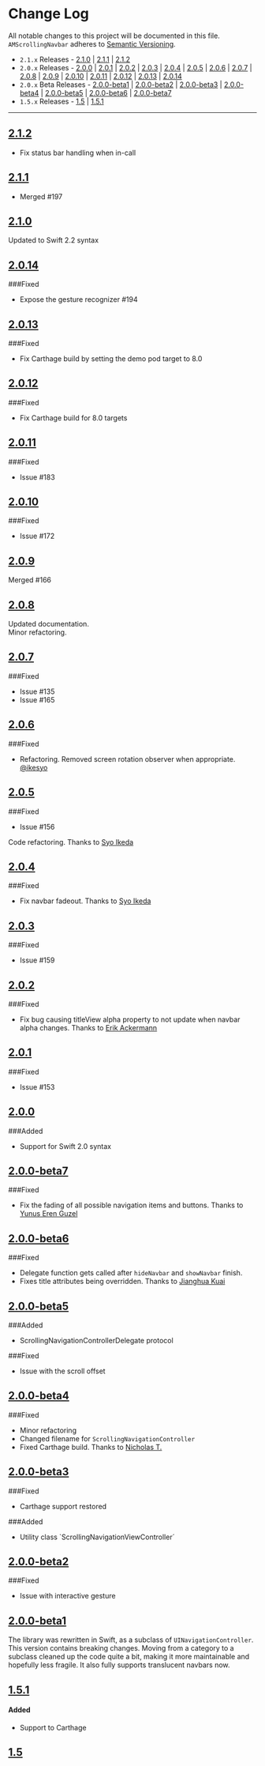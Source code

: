 # Change Log
All notable changes to this project will be documented in this file.
`AMScrollingNavbar` adheres to [Semantic Versioning](http://semver.org/).

- `2.1.x` Releases - [2.1.0](#210) | [2.1.1](#211) | [2.1.2](#212)  
- `2.0.x` Releases - [2.0.0](#200) | [2.0.1](#201) | [2.0.2](#202) | [2.0.3](#203) | [2.0.4](#204) | [2.0.5](#205) | [2.0.6](#206) | [2.0.7](#207) | [2.0.8](#208) | [2.0.9](#209) | [2.0.10](#2010) | [2.0.11](#2011) | [2.0.12](#2012) | [2.0.13](#2013) | [2.0.14](#2014)  
- `2.0.x` Beta Releases - [2.0.0-beta1](#200-beta1) | [2.0.0-beta2](#200-beta2) | [2.0.0-beta3](#200-beta3) | [2.0.0-beta4](#200-beta4) | [2.0.0-beta5](#200-beta5) | [2.0.0-beta6](#200-beta6) | [2.0.0-beta7](#200-beta7)
- `1.5.x` Releases - [1.5](#15) | [1.5.1](#151)

---

## [2.1.2](https://github.com/andreamazz/AMScrollingNavbar/releases/tag/2.1.2) 

- Fix status bar handling when in-call

## [2.1.1](https://github.com/andreamazz/AMScrollingNavbar/releases/tag/2.1.1) 

- Merged #197

## [2.1.0](https://github.com/andreamazz/AMScrollingNavbar/releases/tag/2.1.0) 

Updated to Swift 2.2 syntax  

## [2.0.14](https://github.com/andreamazz/AMScrollingNavbar/releases/tag/2.0.14) 

###Fixed 

- Expose the gesture recognizer #194  

## [2.0.13](https://github.com/andreamazz/AMScrollingNavbar/releases/tag/2.0.13) 

###Fixed 

- Fix Carthage build by setting the demo pod target to 8.0  

## [2.0.12](https://github.com/andreamazz/AMScrollingNavbar/releases/tag/2.0.12) 

###Fixed 

- Fix Carthage build for 8.0 targets  

## [2.0.11](https://github.com/andreamazz/AMScrollingNavbar/releases/tag/2.0.11) 

###Fixed 

- Issue #183  

## [2.0.10](https://github.com/andreamazz/AMScrollingNavbar/releases/tag/2.0.10) 

###Fixed 

- Issue #172  

## [2.0.9](https://github.com/andreamazz/AMScrollingNavbar/releases/tag/2.0.9) 

Merged #166  

## [2.0.8](https://github.com/andreamazz/AMScrollingNavbar/releases/tag/2.0.8)

Updated documentation.  
Minor refactoring.  

## [2.0.7](https://github.com/andreamazz/AMScrollingNavbar/releases/tag/2.0.7)

###Fixed

- Issue #135 
- Issue #165 

## [2.0.6](https://github.com/andreamazz/AMScrollingNavbar/releases/tag/2.0.6)

###Fixed

- Refactoring. Removed screen rotation observer when appropriate. [@ikesyo](https://github.com/ikesyo)  

## [2.0.5](https://github.com/andreamazz/AMScrollingNavbar/releases/tag/2.0.5)

###Fixed

- Issue #156

Code refactoring. Thanks to [Syo Ikeda](https://github.com/ikesyo)  

## [2.0.4](https://github.com/andreamazz/AMScrollingNavbar/releases/tag/2.0.4)

###Fixed

- Fix navbar fadeout. Thanks to [Syo Ikeda](https://github.com/ikesyo)  

## [2.0.3](https://github.com/andreamazz/AMScrollingNavbar/releases/tag/2.0.3)

###Fixed

- Issue #159  

## [2.0.2](https://github.com/andreamazz/AMScrollingNavbar/releases/tag/2.0.2)

###Fixed

- Fix bug causing titleView alpha property to not update when navbar alpha changes. Thanks to [Erik Ackermann](https://github.com/erikackermann)  

## [2.0.1](https://github.com/andreamazz/AMScrollingNavbar/releases/tag/2.0.1)

###Fixed

- Issue #153

## [2.0.0](https://github.com/andreamazz/AMScrollingNavbar/releases/tag/2.0.0)

###Added

- Support for Swift 2.0 syntax  

## [2.0.0-beta7](https://github.com/andreamazz/AMScrollingNavbar/releases/tag/2.0.0-beta7)

###Fixed
- Fix the fading of all possible navigation items and buttons. Thanks to [Yunus Eren Guzel](https://github.com/yunuserenguzel)  

## [2.0.0-beta6](https://github.com/andreamazz/AMScrollingNavbar/releases/tag/2.0.0-beta6)

###Fixed
- Delegate function gets called after `hideNavbar` and `showNavbar` finish.  
- Fixes title attributes being overridden. Thanks to [Jianghua Kuai](https://github.com/joshuakuai)  

## [2.0.0-beta5](https://github.com/andreamazz/AMScrollingNavbar/releases/tag/2.0.0-beta5)

###Added
- ScrollingNavigationControllerDelegate protocol  

###Fixed
- Issue with the scroll offset

## [2.0.0-beta4](https://github.com/andreamazz/AMScrollingNavbar/releases/tag/2.0.0-beta4)

###Fixed
- Minor refactoring
- Changed filename for `ScrollingNavigationController`
- Fixed Carthage build. Thanks to [Nicholas T.](https://github.com/NicholasTD07)  

## [2.0.0-beta3](https://github.com/andreamazz/AMScrollingNavbar/releases/tag/2.0.0-beta3)

###Fixed
- Carthage support restored  

###Added
- Utility class `ScrollingNavigationViewController´  

## [2.0.0-beta2](https://github.com/andreamazz/AMScrollingNavbar/releases/tag/2.0.0-beta2)

###Fixed
- Issue with interactive gesture

## [2.0.0-beta1](https://github.com/andreamazz/AMScrollingNavbar/releases/tag/2.0.0-beta1)

The library was rewritten in Swift, as a subclass of `UINavigationController`. This version contains breaking changes. 
Moving from a category to a subclass cleaned up the code quite a bit, making it more maintainable and hopefully less fragile. 
It also fully supports translucent navbars now. 

## [1.5.1](https://github.com/andreamazz/AMScrollingNavbar/releases/tag/1.5.1)

#### Added  
- Support to Carthage

## [1.5](https://github.com/andreamazz/AMScrollingNavbar/releases/tag/1.5)


